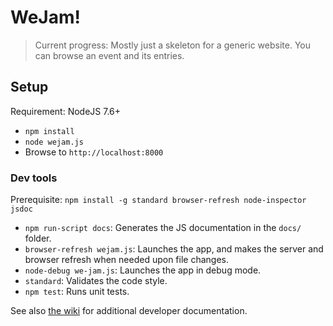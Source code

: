 # WeJam!

> Current progress: Mostly just a skeleton for a generic website. You can browse an event and its entries.

## Setup

Requirement: NodeJS 7.6+

* `npm install`
* `node wejam.js`
* Browse to `http://localhost:8000`

### Dev tools

Prerequisite: `npm install -g standard browser-refresh node-inspector jsdoc`

* `npm run-script docs`: Generates the JS documentation in the `docs/` folder.
* `browser-refresh wejam.js`: Launches the app, and makes the server and browser refresh when needed upon file changes.
* `node-debug we-jam.js`: Launches the app in debug mode.
* `standard`: Validates the code style.
* `npm test`: Runs unit tests.

See also [the wiki](https://github.com/mkalam-alami/we-jam/wiki) for additional developer documentation.
